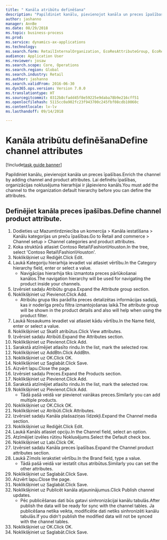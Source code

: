 ```yaml
--- 
title: " Kanāla atribūtu definēšana"
description: "Papildiniet kanālu, pievienojot kanāla un preces īpašības."
author: jashanno
manager: AnnBe
ms.date: 08/29/2018
ms.topic: business-process
ms.prod: 
ms.service: dynamics-ax-applications
ms.technology: 
ms.search.form: RetailInternalOrganization, EcoResAttributeGroup, EcoResAttributeGroupAttribute, RetailAddChannelItems, RetailCatalogProductAttributeValue, RetailMedia
audience: Application User
ms.reviewer: josaw
ms.search.scope: Core, Operations
ms.search.region: Global
ms.search.industry: Retail
ms.author: jashanno
ms.search.validFrom: 2016-06-30
ms.dyn365.ops.version: Version 7.0.0
ms.translationtype: HT
ms.sourcegitcommit: 0312b8cfadd45f8e59225e9daba78b9e216cff51
ms.openlocfilehash: 5115cc0a902fc23f943700c245fbf08cdb10060c
ms.contentlocale: lv-lv
ms.lasthandoff: 09/14/2018

---
```

# <a name="define-channel-attributes"></a><span data-ttu-id="9a7c2-103"> Kanāla atribūtu definēšana</span><span class="sxs-lookup"><span data-stu-id="9a7c2-103">Define channel attributes</span></span>

[!include[task guide banner](../includes/task-guide-banner.md)]

<span data-ttu-id="9a7c2-104">Papildiniet kanālu, pievienojot kanāla un preces īpašības.</span><span class="sxs-lookup"><span data-stu-id="9a7c2-104">Enrich the channel by adding channel and product attributes.</span></span> <span data-ttu-id="9a7c2-105">Lai definētu īpašības, organizācijas noklusējuma hierarhijai ir jāpievieno kanāls.</span><span class="sxs-lookup"><span data-stu-id="9a7c2-105">You must add the channel to the organization default hierarchy before you can define the attributes.</span></span>


## <a name="define-channel-product-attribute"></a><span data-ttu-id="9a7c2-106">Definējiet kanāla preces īpašības.</span><span class="sxs-lookup"><span data-stu-id="9a7c2-106">Define channel product attribute.</span></span>
1. <span data-ttu-id="9a7c2-107">Dodieties uz Mazumtirdzniecība un komercija > Kanāla iestatīšana > Kanālu kategorijas un preču īpašības.</span><span class="sxs-lookup"><span data-stu-id="9a7c2-107">Go to Retail and commerce > Channel setup > Channel categories and product attributes.</span></span>
2. <span data-ttu-id="9a7c2-108">Koka struktūrā atlasiet Contoso Retail\Fashion\Houston.</span><span class="sxs-lookup"><span data-stu-id="9a7c2-108">In the tree, select 'Contoso Retail\Fashion\Houston'.</span></span>
3. <span data-ttu-id="9a7c2-109">Noklikšķiniet uz Rediģēt.</span><span class="sxs-lookup"><span data-stu-id="9a7c2-109">Click Edit.</span></span>
4. <span data-ttu-id="9a7c2-110">Laukā Kategoriju hierarhija ievadiet vai atlasiet vērtību.</span><span class="sxs-lookup"><span data-stu-id="9a7c2-110">In the Category hierarchy field, enter or select a value.</span></span>
    * <span data-ttu-id="9a7c2-111">Navigācijas hierarhija tiks izmantota preces pārlūkošanai kanālos.</span><span class="sxs-lookup"><span data-stu-id="9a7c2-111">The navigation hierarchy will be used for navigating the product inside your channels.</span></span>  
5. <span data-ttu-id="9a7c2-112">Izvērsiet sadaļu Atribūtu grupa.</span><span class="sxs-lookup"><span data-stu-id="9a7c2-112">Expand the Attribute group section.</span></span>
6. <span data-ttu-id="9a7c2-113">Noklikšķiniet uz Pievienot.</span><span class="sxs-lookup"><span data-stu-id="9a7c2-113">Click Add.</span></span>
    * <span data-ttu-id="9a7c2-114">Atribūtu grupa tiks parādīta preces detalizētas informācijas sadaļā, kas ir noderīga preču filtra izmantojošanas laikā.</span><span class="sxs-lookup"><span data-stu-id="9a7c2-114">The attribute group will be shown in the product details and also will help when using the product filter.</span></span>  
7. <span data-ttu-id="9a7c2-115">Laukā Nosaukums ievadiet vai atlasiet kādu vērtību.</span><span class="sxs-lookup"><span data-stu-id="9a7c2-115">In the Name field, enter or select a value.</span></span>
8. <span data-ttu-id="9a7c2-116">Noklikšķiniet uz Skatīt atribūtus.</span><span class="sxs-lookup"><span data-stu-id="9a7c2-116">Click View attributes.</span></span>
9. <span data-ttu-id="9a7c2-117">Izvērsiet sadaļu Atribūti.</span><span class="sxs-lookup"><span data-stu-id="9a7c2-117">Expand the Attributes section.</span></span>
10. <span data-ttu-id="9a7c2-118">Noklikšķiniet uz Pievienot.</span><span class="sxs-lookup"><span data-stu-id="9a7c2-118">Click Add.</span></span>
11. <span data-ttu-id="9a7c2-119">Sarakstā atzīmējiet atlasīto rindu.</span><span class="sxs-lookup"><span data-stu-id="9a7c2-119">In the list, mark the selected row.</span></span>
12. <span data-ttu-id="9a7c2-120">Noklikšķiniet uz AddBtn.</span><span class="sxs-lookup"><span data-stu-id="9a7c2-120">Click AddBtn.</span></span>
13. <span data-ttu-id="9a7c2-121">Noklikšķiniet uz OK.</span><span class="sxs-lookup"><span data-stu-id="9a7c2-121">Click OK.</span></span>
14. <span data-ttu-id="9a7c2-122">Noklikšķiniet uz Saglabāt.</span><span class="sxs-lookup"><span data-stu-id="9a7c2-122">Click Save.</span></span>
15. <span data-ttu-id="9a7c2-123">Aizvērt lapu.</span><span class="sxs-lookup"><span data-stu-id="9a7c2-123">Close the page.</span></span>
16. <span data-ttu-id="9a7c2-124">Izvērsiet sadaļu Preces.</span><span class="sxs-lookup"><span data-stu-id="9a7c2-124">Expand the Products section.</span></span>
17. <span data-ttu-id="9a7c2-125">Noklikšķiniet uz Pievienot.</span><span class="sxs-lookup"><span data-stu-id="9a7c2-125">Click Add.</span></span>
18. <span data-ttu-id="9a7c2-126">Sarakstā atzīmējiet atlasīto rindu.</span><span class="sxs-lookup"><span data-stu-id="9a7c2-126">In the list, mark the selected row.</span></span>
19. <span data-ttu-id="9a7c2-127">Noklikšķiniet uz Pievienot.</span><span class="sxs-lookup"><span data-stu-id="9a7c2-127">Click Add.</span></span>
    * <span data-ttu-id="9a7c2-128">Tādā pašā veidā var pievienot vairākas preces.</span><span class="sxs-lookup"><span data-stu-id="9a7c2-128">Similarly you can add multiple products.</span></span>  
20. <span data-ttu-id="9a7c2-129">Noklikšķiniet uz OK.</span><span class="sxs-lookup"><span data-stu-id="9a7c2-129">Click OK.</span></span>
21. <span data-ttu-id="9a7c2-130">Noklikšķiniet uz Atribūti.</span><span class="sxs-lookup"><span data-stu-id="9a7c2-130">Click Attributes.</span></span>
22. <span data-ttu-id="9a7c2-131">Izvērsiet sadaļu Kanāla plašsaziņas līdzekļi.</span><span class="sxs-lookup"><span data-stu-id="9a7c2-131">Expand the Channel media section.</span></span>
23. <span data-ttu-id="9a7c2-132">Noklikšķiniet uz Rediģēt.</span><span class="sxs-lookup"><span data-stu-id="9a7c2-132">Click Edit.</span></span>
24. <span data-ttu-id="9a7c2-133">Laukā Kanāls atlasiet opciju.</span><span class="sxs-lookup"><span data-stu-id="9a7c2-133">In the Channel field, select an option.</span></span>
25. <span data-ttu-id="9a7c2-134">Atzīmējiet izvēles rūtiņu Noklusējums.</span><span class="sxs-lookup"><span data-stu-id="9a7c2-134">Select the Default check box.</span></span>
26. <span data-ttu-id="9a7c2-135">Noklikšķiniet uz Labi.</span><span class="sxs-lookup"><span data-stu-id="9a7c2-135">Click OK.</span></span>
27. <span data-ttu-id="9a7c2-136">Izvērsiet sadaļu Kanāla preces īpašības.</span><span class="sxs-lookup"><span data-stu-id="9a7c2-136">Expand the Channel product attributes section.</span></span>
28. <span data-ttu-id="9a7c2-137">Laukā Zīmols ierakstiet vērtību.</span><span class="sxs-lookup"><span data-stu-id="9a7c2-137">In the Brand field, type a value.</span></span>
    * <span data-ttu-id="9a7c2-138">Tādā pašā veidā var iestatīt citus atribūtus.</span><span class="sxs-lookup"><span data-stu-id="9a7c2-138">Similarly you can set the other attributes.</span></span>  
29. <span data-ttu-id="9a7c2-139">Noklikšķiniet uz Saglabāt.</span><span class="sxs-lookup"><span data-stu-id="9a7c2-139">Click Save.</span></span>
30. <span data-ttu-id="9a7c2-140">Aizvērt lapu.</span><span class="sxs-lookup"><span data-stu-id="9a7c2-140">Close the page.</span></span>
31. <span data-ttu-id="9a7c2-141">Noklikšķiniet uz Saglabāt.</span><span class="sxs-lookup"><span data-stu-id="9a7c2-141">Click Save.</span></span>
32. <span data-ttu-id="9a7c2-142">Noklikšķiniet uz Publicēt kanāla atjauninājumus.</span><span class="sxs-lookup"><span data-stu-id="9a7c2-142">Click Publish channel updates.</span></span>
    * <span data-ttu-id="9a7c2-143">Pēc publicēšanas dati būs gatavi sinhronizācijai kanālu tabulās.</span><span class="sxs-lookup"><span data-stu-id="9a7c2-143">After publish the data will be ready for sync with the channel tables.</span></span> <span data-ttu-id="9a7c2-144">Ja publicēšana netika veikta, modificētie dati netiks sinhronizēti kanālu tabulās.</span><span class="sxs-lookup"><span data-stu-id="9a7c2-144">If you didn't publish the modified data will not be synced with the channel tables.</span></span>  
33. <span data-ttu-id="9a7c2-145">Noklikšķiniet uz OK.</span><span class="sxs-lookup"><span data-stu-id="9a7c2-145">Click OK.</span></span>
34. <span data-ttu-id="9a7c2-146">Noklikšķiniet uz Saglabāt.</span><span class="sxs-lookup"><span data-stu-id="9a7c2-146">Click Save.</span></span>


